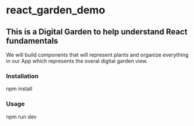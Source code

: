 # react_garden_demo

## This is a Digital Garden to help understand React fundamentals

We will build components that will represent plants and organize everything in our App which represents the overal digital garden view. 

### Installation
npm install

### Usage
npm run dev
